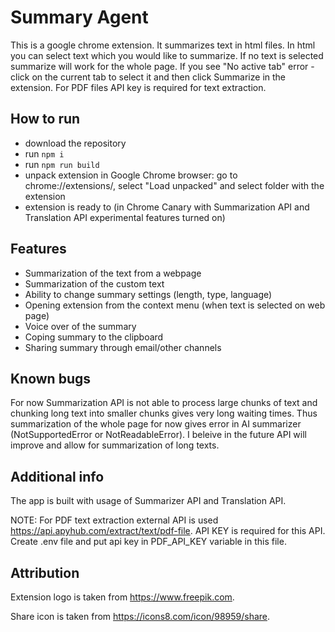 # Summary Agent

This is a google chrome extension.
It summarizes text in html files.
In html you can select text which you would like to summarize.
If no text is selected summarize will work for the whole page.
If you see "No active tab" error - click on the current tab to select it and then click Summarize in the extension.
For PDF files API key is required for text extraction.
            
## How to run

- download the repository
- run `npm i`
- run `npm run build`
- unpack extension in Google Chrome browser: go to chrome://extensions/, select "Load unpacked" and select folder with the extension
- extension is ready to (in Chrome Canary with Summarization API and Translation API experimental features turned on)

## Features

- Summarization of the text from a webpage
- Summarization of the custom text
- Ability to change summary settings (length, type, language)
- Opening extension from the context menu (when text is selected on web page)
- Voice over of the summary
- Coping summary to the clipboard
- Sharing summary through email/other channels

## Known bugs

For now Summarization API is not able to process large chunks of text and chunking long text into smaller chunks gives very long waiting times.
Thus summarization of the whole page for now gives error in AI summarizer (NotSupportedError or NotReadableError).
I beleive in the future API will improve and allow for summarization of long texts.

## Additional info

The app is built with usage of Summarizer API and Translation API.

NOTE: For PDF text extraction external API is used https://api.apyhub.com/extract/text/pdf-file. API KEY is required for this API.
Create .env file and put api key in PDF_API_KEY variable in this file.

## Attribution

Extension logo is taken from https://www.freepik.com.

Share icon is taken from https://icons8.com/icon/98959/share.
